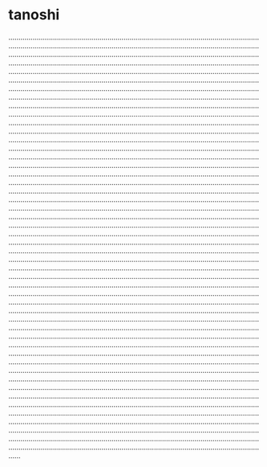 # tanoshi
..................................................................................................................................................................................................................................................................................................................................................................................................................................................................................................................................................................................................................................................................................................................................................................................................................................................................................................................................................................................................................................................................................................................................................................................................................................................................................................................................................................................................................................................................................................................................................................................................................................................................................................................................................................................................................................................................................................................................................................................................................................................................................................................................................................................................................................................................................................................................................................................................................................................................................................................................................................................................................................................................................................................................................................................................................................................................................................................................................................................................................................................................................................................................................................................................................................................................................................................................................................................................................................................................................................................................................................................................................................................................................................................................................................................................................................................................................................................................................................................................................................................................................................................................................................................................................................................................................................................................................................................................................................................................................................................................................................................................................................................................................................................................................................................................................................................................................................................................................................................................................................................................................................................................................................................................................................................................................................................................................................................................................................................................................................................................................................................................................................................................................................................................................................................................................................................................................................................................................................................................................................................................................................................................................................................................................................................................................................................................